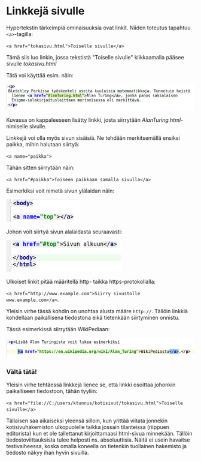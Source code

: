 # Linkkejä sivulle

Hypertekstin tärkeimpiä ominaisuuksia ovat linkit. Niiden toteutus tapahtuu `<a>`-tagilla:

`<a href="tokasivu.html">Toiselle sivulle</a>`

Tämä siis luo linkin, jossa tekstistä "Toiselle sivulle" klikkaamalla pääsee sivulle *tokasivu.html*

Tätä voi käyttää esim. näin:

![A Name](img/a_href2.png)

Kuvassa on kappaleeseen lisätty linkki, josta siirrytään *AlanTuring.html*-nimiselle sivulle.

Linkkejä voi olla myös sivun sisäisiä. Ne tehdään merkitsemällä ensiksi paikka, mihin halutaan siirtyä:

`<a name="paikka">`

Tähän sitten siirrytään näin:

`<a href="#paikka">Toiseen paikkaan samalla sivulla</a>`

Esimerkiksi voit nimetä sivun ylälaidan näin:

![A Name](img/a_name.png)

Johon voit siirtyä sivun alalaidasta seuraavasti:

![A Name](img/a_href1.png)


Ulkoiset linkit pitää määritellä http- taikka https-protokollalla:

`<a href="http://www.example.com">Siirry sivustolle www.example.com</a>`.

Yleisin virhe tässä kohdin on unohtaa alusta määre `http://`. Tällöin linkkiä kohdellaan paikallisena tiedostona eikä tietenkään siirtyminen onnistu.

Tässä esimerkissä siirrytään WikiPediaan:

![A Name](img/a_href3.png)

### Vältä tätä!

Yleisin virhe tehtäessä linkkejä lienee se, että linkki osoittaa johonkin paikalliseen tiedostoon, tähän tyyliin:

`<a href="file://C:/users/ktunnus/kotisivut/tokasivu.html">Toiselle sivulle</a>`

Tällaisen saa aikaiseksi yleensä silloin, kun yrittää viitata jonnekin kotisivuhakemiston ulkopuolelle taikka jossain tilanteissa (riippuen editorista) kun et ole tallettanut kirjoittamaasi html-sivua minnekään. Tällöin tiedostoviittauksista tulee helposti ns. absoluuttisia. Näitä ei usein havaitse testivaiheessa, koska omalla koneella on tietenkin tuollainen hakemisto ja tiedosto näkyy ihan hyvin sivuilla.




